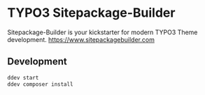 TYPO3 Sitepackage-Builder
=========================

Sitepackage-Builder is your kickstarter for modern TYPO3 Theme development. https://www.sitepackagebuilder.com

## Development

```bash
ddev start
ddev composer install
```
